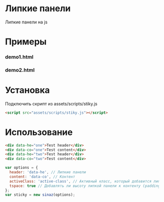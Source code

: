 
# Липкие панели
Липкие панели на js

# Примеры
### demo1.html
### demo2.html

# Установка
Подключить скрипт из assets/scripts/stiky.js

```html
<script src="assets/scripts/stiky.js"></script>
```

# Использование

```html
<div data-he="one">Test header</div>
<div data-co="one">Test content</div>
<div data-he="two">Test header</div>
<div data-co="two">Test content</div>
```

```javascript
var options = {
  header: 'data-he', // Липкие панели
  content: 'data-co', // Контент
  activeClass: 'active-class', // Активный класс, который добавится липкой панели
  tspace: true // Добавлять ли высоту липкой панели к контенту (padding-top)
};
var sticky = new sinaz(options);
```
